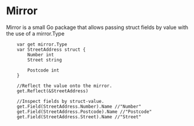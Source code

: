 # Mirror

Mirror is a small Go package that allows passing struct fields by value with the use of a mirror.Type

```
    var get mirror.Type
	var StreetAddress struct {
		Number int
		Street string

		Postcode int
	}

    //Reflect the value onto the mirror.
	get.Reflect(&StreetAddress)

    //Inspect fields by struct-value.
	get.Field(StreetAddress.Number).Name //"Number"
    get.Field(StreetAddress.Postcode).Name //"Postcode"
    get.Field(StreetAddress.Street).Name //"Street"
```